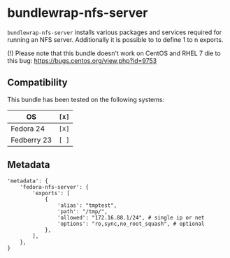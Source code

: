 # bundlewrap-nfs-server

`bundlewrap-nfs-server` installs various packages and services required for running an NFS server.
Additionally it is possible to to define 1 to n exports.

(!) Please note that this bundle doesn't work on CentOS and RHEL 7 die to this bug: https://bugs.centos.org/view.php?id=9753

## Compatibility

This bundle has been tested on the following systems:

| OS          | `[x]` |
| ----------- | ----- |
| Fedora 24   | `[x]` |
| Fedberry 23 | `[ ]` |

## Metadata

    'metadata': {
        'fedora-nfs-server': {
            'exports': [
                {
                    'alias': "tmptest",
                    'path': "/tmp/",
                    'allowed': "172.16.88.1/24", # single ip or net
                    'options': "ro,sync,no_root_squash", # optional
                },
            ],
        },
    }
